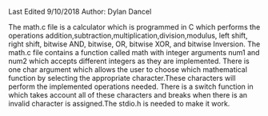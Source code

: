 Last Edited 9/10/2018
Author: Dylan Dancel

The math.c file is a calculator which is programmed in C which performs the operations
addition,subtraction,multiplication,division,modulus, left shift, right shift, bitwise AND, bitwise, OR, bitwise XOR, and bitwise
Inversion. The math.c file contains a function called math with integer arguments num1 and num2 which accepts different integers as they are implemented. There is one char argument which allows the user to choose which mathematical function by selecting the appropriate character.These characters will perform the implemented operations needed. There is a switch function in which takes account all of these characters and breaks when there is an invalid character is assigned.The stdio.h is needed to make it work. 
